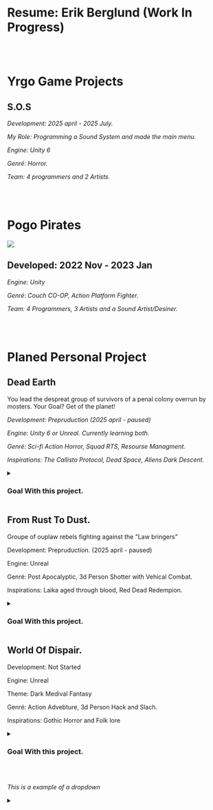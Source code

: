 


<body>
  <h1>Resume: Erik Berglund (Work In Progress)</h1>
  <br>
  <br>
  <h1> Yrgo Game Projects </h1>
    <h2> S.O.S </h2>
      <p> <em> Development: 2025 april - 2025 July. </em> </p>
      <p> <em> My Role: Programming a Sound System and made the main menu. </em> </p>
      <p> <em> Engine: Unity 6 </em> </p>
      <p> <em> Genré: Horror. </em> </p>
      <p> <em> Team: 4 programmers and 2 Artists. </em> </p>
  <br>
  <br>
  
  <h1> Pogo Pirates</h1>
  <a href="https://yrgo-game-creator.itch.io/pogopirates"><img src="https://github.com/user-attachments/assets/59ed5929-65a2-467a-80b2-ba7557f5ddd8"></a>
  
  <h2> Developed: 2022 Nov - 2023 Jan </h2>
    <p> <em> Engine: Unity </em></p>
    <p> <em> Genré: Couch CO-OP, Action Platform Fighter. </em> </p>
    <p> <em> Team: 4 Programmers, 3 Artists and a Sound Artist/Desiner. </em> </p>
      
  <br>
  <br>
  
  <h1> Planed Personal Project </h1>
  
  <h2> Dead Earth </h2>
      <p> You lead the despreat group of survivors of a penal colony overrun by mosters. Your Goal? Get of the planet! </p>
      <p> <em> Development: Prepruduction (2025 april - paused) </em> </p>
      <p> <em> Engine: Unity 6 or Unreal. Currently learning both. </em> </p>
      <p> <em> Genré: Sci-fi Action Horror, Squad RTS, Resourse Managment. </em> </p>
      <p> <em> Inspirations: The Callisto Protocol, Dead Space, Aliens Dark Descent. </em> </p>
      
  <details>
    <summary> <h3> Goal With this project. </h3> </summary>
        <p> <em> - Gain a deaper understanding of how AI works and learn how to make it with diffrent systems. </em> </p>
        <p> <em> - Make a System that lets me quickly pieces together rooms. </em> </p>
        <p> <em> - Deepen my understanding of how Music, Sound and Ambience can be used to effect on tone and feeling of a game. </em> </p>
        <p> <em> - Make my own 3d assets for Environment, Characters and Animations. </em> </p>
    <br>
  </details>
    
  <h2> From Rust To Dust. </h2>
      <p> Groupe of ouplaw rebels fighting against the "Law bringers" </p>
      <p> Development: Prepruduction. (2025 april - paused) </p>
      <p> Engine: Unreal </p>
      <p> Genré: Post Apocalyptic, 3d Person Shotter with Vehical Combat. </p>
      <p> Inspirations: Laika aged through blood, Red Dead Redempion. </p>
      
  <details>
    <summary> <h3> Goal With this project. </h3> </summary>
    <p> <em> - Gain a deaper understanding of how Unreals Engine works. </em> </p>
    <p> <em> - Deepen my understanding of C++ and make as much of the project in C++ as possible. </em> </p>
    <br>
  </details>
    
  <h2> World Of Dispair. </h2>
      <p>  </p>
      <p> Development: Not Started </p>
      <p> Engine: Unreal </p>
      <p> Theme: Dark Medival Fantasy </p>
      <p> Genré: Action Advebture, 3d Person Hack and Slach. </p>
      <p> Inspirations: Gothic Horror and Folk lore </p>
      
  <details>
    <summary> <h3> Goal With this project. </h3> </summary>
    <p> <em> - Gain a deaper understanding of how Unreals Engine works. </em> </p>
    <p> <em> - Deepen my understanding of C++ and make as much of the project in C++ as possible. </em> </p>
    <br>
  </details>
  
      
  <br>
  <br>
  <p> <em> This is a example of a dropdown  </em> </p>
  
  <details>
    <summary></summary>
    <pre>  Code  <br></pre>
  </details>
<body/>


